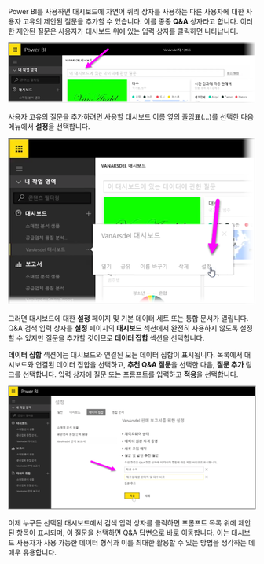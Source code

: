 Power BI를 사용하면 대시보드에 자연어 쿼리 상자를 사용하는 다른 사용자에 대한 사용자 고유의 제안된 질문을 추가할 수 있습니다. 이를 종종 **Q&A** 상자라고 합니다. 이러한 제안된 질문은 사용자가 대시보드 위에 있는 입력 상자를 클릭하면 나타납니다.

![](media/4-3a-suggested-questions/4-3a_1.png)

사용자 고유의 질문을 추가하려면 사용할 대시보드 이름 옆의 줄임표(...)를 선택한 다음 메뉴에서 **설정**을 선택합니다.

![](media/4-3a-suggested-questions/4-3a_2.png)

 그러면 대시보드에 대한 **설정** 페이지 및 기본 데이터 세트 또는 통합 문서가 열립니다. Q&A 검색 입력 상자를 **설정** 페이지의 **대시보드** 섹션에서 완전히 사용하지 않도록 설정할 수 있지만 질문을 추가할 것이므로 **데이터 집합** 섹션을 선택합니다.

**데이터 집합** 섹션에는 대시보드와 연결된 모든 데이터 집합이 표시됩니다. 목록에서 대시보드와 연결된 데이터 집합을 선택하고, **추천 Q&A 질문**을 선택한 다음, **질문 추가** 링크를 선택합니다. 입력 상자에 질문 또는 프롬프트를 입력하고 **적용**을 선택합니다.

![](media/4-3a-suggested-questions/4-3a_3.png)

이제 누구든 선택된 대시보드에서 검색 입력 상자를 클릭하면 프롬프트 목록 위에 제안된 항목이 표시되며, 이 질문을 선택하면 Q&A 답변으로 바로 이동합니다. 이는 대시보드 사용자가 사용 가능한 데이터 형식과 이를 최대한 활용할 수 있는 방법을 생각하는 데 매우 유용합니다.

